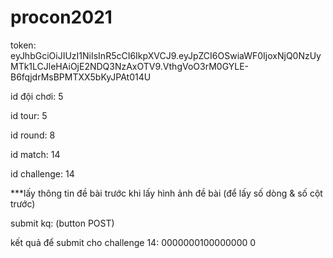 # procon2021
token:
eyJhbGciOiJIUzI1NiIsInR5cCI6IkpXVCJ9.eyJpZCI6OSwiaWF0IjoxNjQ0NzUyMTk1LCJleHAiOjE2NDQ3NzAxOTV9.VthgVoO3rM0GYLE-B6fqjdrMsBPMTXX5bKyJPAt014U

id đội chơi: 5

id tour: 5

id round: 8

id match: 14

id challenge: 14

***lấy thông tin đề bài trước khi lấy hình ảnh đề bài (để lấy số dòng & số cột trước)

submit kq:			(button POST)

kết quả để submit cho challenge 14:
0000000100000000
0
